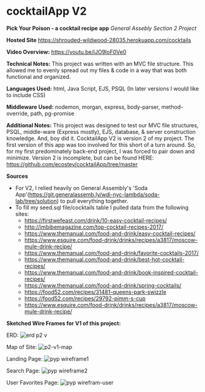 # cocktailApp V2
**Pick Your Poison - a cocktail recipe app**
*General Assebly Section 2 Project*

**Hosted Site**
https://shrouded-wildwood-28035.herokuapp.com/cocktails 

**Video Overview:**
https://youtu.be/iJO9loF0Ve0

**Technical Notes:**
  This project was written with an MVC file structure. This allowed me to evenly spread out my files & code in a way that was both functional and organized.

  **Languages Used:** 
  html, Java Script, EJS, PSQL (In later versions I would like to include CSS)

  **Middleware Used:**
  nodemon, morgan, express, body-parser, method-override, path, pg-promise


**Additional Notes:**
This project was designed to test our MVC file structures, PSQL, middle-ware (Express mostly), EJS, database, & server construction knowledge. 
And, boy did it.
CocktailApp V2 is version 2 of my project. The first version of this app was too involved for this short of a turn around. So, for my first predominately back-end project, I was forced to pair down and minimize.
Version 2 is incomplete, but can be found HERE: https://github.com/ecostey/cocktailApp/tree/master


**Sources**
- For V2, I relied heavily on General Assembly's 'Soda App'(https://git.generalassemb.ly/wdi-nyc-lambda/soda-lab/tree/solution) to pull everything together.
- To fill my seed.sql file/cocktails table I pulled data from the following sites:
   - https://firstwefeast.com/drink/10-easy-cocktail-recipes/
   - http://imbibemagazine.com/top-cocktail-recipes-2017/
   - https://www.themanual.com/food-and-drink/easy-cocktail-recipes/
   - https://www.esquire.com/food-drink/drinks/recipes/a3817/moscow-mule-drink-recipe/
   - https://www.themanual.com/food-and-drink/favorite-cocktails-2017/
   - https://www.themanual.com/food-and-drink/best-hot-cocktail-recipes/
   - https://www.themanual.com/food-and-drink/book-inspired-cocktail-recipes/
   - https://www.themanual.com/food-and-drink/spring-cocktails/
   - https://food52.com/recipes/31481-queens-park-swizzle
   - https://food52.com/recipes/29792-pimm-s-cup
   - https://www.esquire.com/food-drink/drinks/recipes/a3817/moscow-mule-drink-recipe/
   
**Sketched Wire Frames for V1 of this project:**

ERD:
![erd p2 v](https://user-images.githubusercontent.com/36941422/43780411-87f947ee-9a28-11e8-993a-f92429f780fa.jpg)

Map of Site:
![p2-v1-map](https://user-images.githubusercontent.com/36941422/43780416-89983aba-9a28-11e8-95d1-529f18ecac30.jpg)

Landing Page:
![pyp wireframe1](https://user-images.githubusercontent.com/36941422/43780133-e1aa9794-9a27-11e8-8b17-5159cf2616aa.jpg)

Search Page:
![pyp wireframe2](https://user-images.githubusercontent.com/36941422/43780197-09b2cf68-9a28-11e8-8fcf-2c6362c95545.jpg)

User Favorites Page:
![pyp wirefram-user](https://media.git.generalassemb.ly/user/14859/files/7d317704-9a29-11e8-9088-f8a24b39484c)
